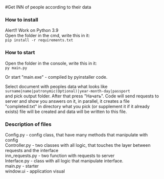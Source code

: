 #Get INN of people according to their data

### How to install
Alert!! Work on Python 3.9<br/>
Open the folder in the cmd, write this in it:<br/>
`pip install -r requirements.txt`

### How to start
Open the folder in the console, write this in it:<br/>
`py main.py`

Or start "main.exe" - compiled by pyinstaller code.

Select document with peoples data what looks like <br/>
`surname|name|patronymic(Optional)|year-month-day|passport`<br/>
and pick output folder. After that press "Начать". Code will send requests
to server and show you answers on it, in parallel, it creates a file
"completed.txt" in directory what you pick (or supplement it if it already exists)
file will be created and data will be written to this file.

### Description of files
Config.py - config class, that have many methods that manipulate with config<br/>
Controller.py - two classes with all logic, that touches the layer between requests and the interface<br/>
inn_requests.py - two function with requests to server<br/>
Interface.py - class with all logic that manipulate interface.<br/>
main.py - starter<br/>
window.ui - application visual<br/>